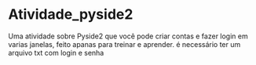 # Atividade_pyside2
Uma atividade sobre Pyside2 que você pode criar contas e fazer login em varias janelas, feito apanas para treinar e aprender. é necessário ter um arquivo txt com login e senha  
